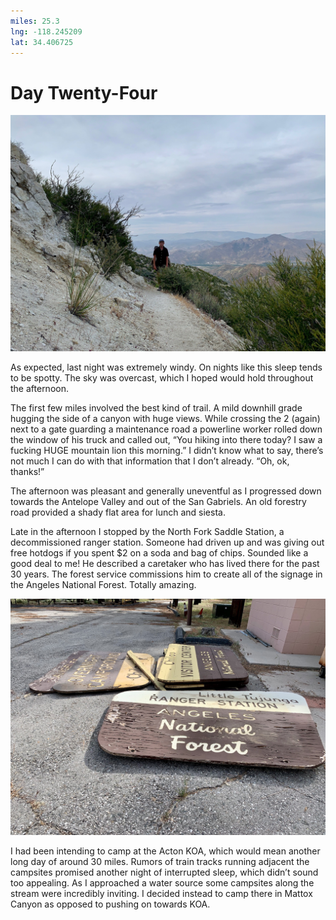 ```yaml
---
miles: 25.3
lng: -118.245209
lat: 34.406725
---
```


# Day Twenty-Four

![r:75](2019-05-15.jpeg)

As expected, last night was extremely windy. On nights like this sleep tends to be spotty. The sky was overcast, which I hoped would hold throughout the afternoon.

The first few miles involved the best kind of trail. A mild downhill grade hugging the side of a canyon with huge views. While crossing the 2 (again) next to a gate guarding a maintenance road a powerline worker rolled down the window of his truck and called out, “You hiking into there today? I saw a fucking HUGE mountain lion this morning.” I didn’t know what to say, there’s not much I can do with that information that I don’t already. “Oh, ok, thanks!”

<!-- more -->

The afternoon was pleasant and generally uneventful as I progressed down towards the Antelope Valley and out of the San Gabriels. An old forestry road provided a shady flat area for lunch and siesta.

Late in the afternoon I stopped by the North Fork Saddle Station, a decommissioned ranger station. Someone had driven up and was giving out free hotdogs if you spent $2 on a soda and bag of chips. Sounded like a good deal to me! He described a caretaker who has lived there for the past 30 years. The forest service commissions him to create all of the signage in the Angeles National Forest. Totally amazing.

![r:75](2019-05-15-2.jpeg)

I had been intending to camp at the Acton KOA, which would mean another long day of around 30 miles. Rumors of train tracks running adjacent the campsites promised another night of interrupted sleep, which didn’t sound too appealing. As I approached a water source some campsites along the stream were incredibly inviting. I decided instead to camp there in Mattox Canyon as opposed to pushing on towards KOA.
